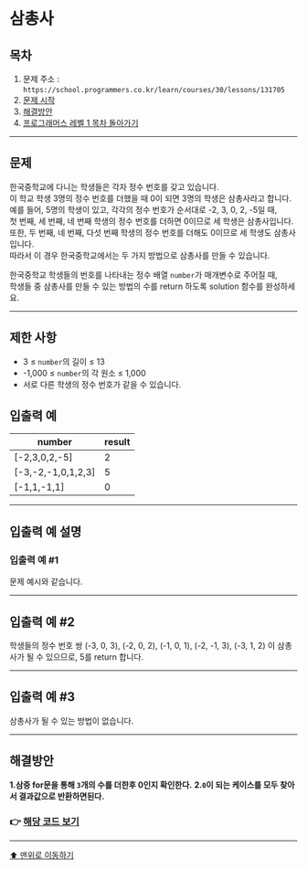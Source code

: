 # 삼총사

## 목차

1. 문제 주소 : `https://school.programmers.co.kr/learn/courses/30/lessons/131705`
2. [문제 시작](#문제)
3. [해결방안](#해결방안)
4. [프로그래머스 레벨 1 목차 돌아가기](../README.md)
___

## 문제

한국중학교에 다니는 학생들은 각자 정수 번호를 갖고 있습니다.<br>
이 학교 학생 3명의 정수 번호를 더했을 때 0이 되면 3명의 학생은 삼총사라고 합니다.<br>
예를 들어, 5명의 학생이 있고, 각각의 정수 번호가 순서대로 -2, 3, 0, 2, -5일 때,<br>
첫 번째, 세 번째, 네 번째 학생의 정수 번호를 더하면 0이므로 세 학생은 삼총사입니다.<br>
또한, 두 번째, 네 번째, 다섯 번째 학생의 정수 번호를 더해도 0이므로 세 학생도 삼총사입니다.<br>
따라서 이 경우 한국중학교에서는 두 가지 방법으로 삼총사를 만들 수 있습니다.

한국중학교 학생들의 번호를 나타내는 정수 배열 `number`가 매개변수로 주어질 때,<br>
학생들 중 삼총사를 만들 수 있는 방법의 수를 return 하도록 solution 함수를 완성하세요.

___

## 제한 사항

+ 3 ≤ `number`의 길이 ≤ 13
+ -1,000 ≤ `number`의 각 원소 ≤ 1,000
+ 서로 다른 학생의 정수 번호가 같을 수 있습니다.

## 입출력 예

| number             | result |
|--------------------|--------|
| [-2,3,0,2,-5]      | 2      |
| [-3,-2,-1,0,1,2,3] | 5      |
| [-1,1,-1,1] | 0 |

___

## 입출력 예 설명

### 입출력 예 #1

문제 예시와 같습니다.

---

## 입출력 예 #2

학생들의 정수 번호 쌍 (-3, 0, 3), (-2, 0, 2), (-1, 0, 1), (-2, -1, 3), (-3, 1, 2) 이 삼총사가 될 수 있으므로, 5를 return 합니다.

---

## 입출력 예 #3

삼총사가 될 수 있는 방법이 없습니다.

---

## 해결방안
**1.삼중 for문을 통해 `3`개의 수를 더한후 0인지 확인한다.**
**2.`0`이 되는 케이스를 모두 찾아서 결과값으로 반환하면된다.**

### 👉 [해당 코드 보기](삼총사.java)

---

[⬆ 맨위로 이동하기](#삼총사)